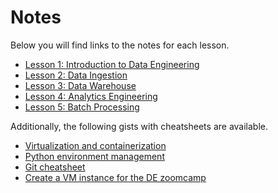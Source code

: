 # Notes

Below you will find links to the notes for each lesson.

* [Lesson 1: Introduction to Data Engineering](1_intro.md)
* [Lesson 2: Data Ingestion](2_data_ingestion.md)
* [Lesson 3: Data Warehouse](3_data_warehouse.md)
* [Lesson 4: Analytics Engineering](4_analytics.md)
* [Lesson 5: Batch Processing](5_batch_processing.md)

Additionally, the following gists with cheatsheets are available.

* [Virtualization and containerization](https://gist.github.com/ziritrion/1842c8a4c4851602a8733bba19ab6050)
* [Python environment management](https://gist.github.com/ziritrion/8024025672ea92b8bdeb320d6015aa0d)
* [Git cheatsheet](https://gist.github.com/ziritrion/d73ca65bf4d19c79ca842a55853cb962)
* [Create a VM instance for the DE zoomcamp](https://gist.github.com/ziritrion/3214aa570e15ae09bf72c4587cb9d686)